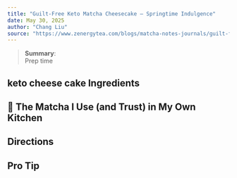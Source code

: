 ```yaml
---
title: "Guilt-Free Keto Matcha Cheesecake — Springtime Indulgence"
date: May 30, 2025
author: "Chang Liu"
source: "https://www.zenergytea.com/blogs/matcha-notes-journals/guilt-free-keto-matcha-cheesecake-springtime-indulgence"
---
```

> **Summary**:  
> Prep time

## keto cheese cake Ingredients
## 🌿 The Matcha I Use (and Trust) in My Own Kitchen
## Directions
## Pro Tip